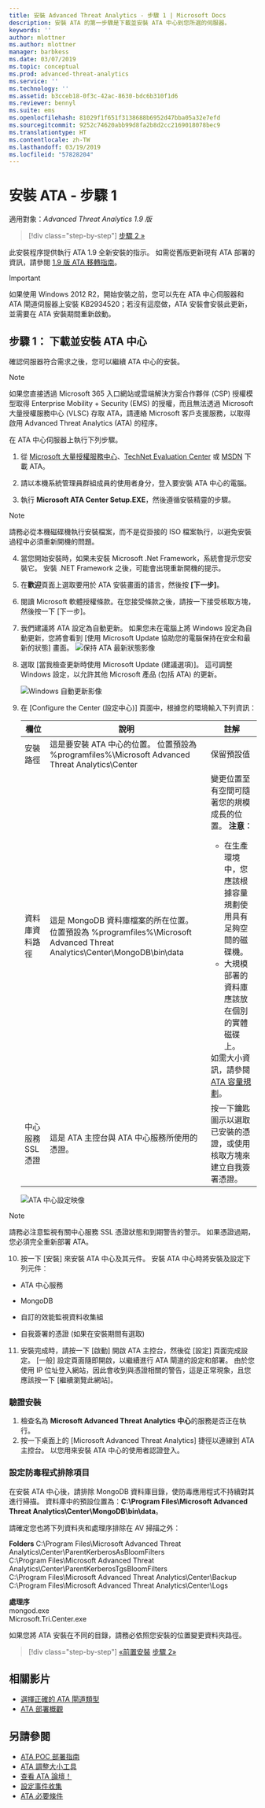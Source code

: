 ```yaml
---
title: 安裝 Advanced Threat Analytics - 步驟 1 | Microsoft Docs
description: 安裝 ATA 的第一步驟是下載並安裝 ATA 中心到您所選的伺服器。
keywords: ''
author: mlottner
ms.author: mlottner
manager: barbkess
ms.date: 03/07/2019
ms.topic: conceptual
ms.prod: advanced-threat-analytics
ms.service: ''
ms.technology: ''
ms.assetid: b3cceb18-0f3c-42ac-8630-bdc6b310f1d6
ms.reviewer: bennyl
ms.suite: ems
ms.openlocfilehash: 81029f1f651f3138688b6952d47bba05a32e7efd
ms.sourcegitcommit: 9252c74620abb99d8fa2b8d2cc2169018078bec9
ms.translationtype: HT
ms.contentlocale: zh-TW
ms.lasthandoff: 03/19/2019
ms.locfileid: "57828204"
---
```

# <a name="install-ata---step-1"></a>安裝 ATA - 步驟 1

適用對象：*Advanced Threat Analytics 1.9 版*

> [!div class="step-by-step"]
> [步驟 2 »](install-ata-step2.md)


此安裝程序提供執行 ATA 1.9 全新安裝的指示。 如需從舊版更新現有 ATA 部署的資訊，請參閱 [1.9 版 ATA 移轉指南](ata-update-1.9-migration-guide.md)。

> [!IMPORTANT] 
> 如果使用 Windows 2012 R2，開始安裝之前，您可以先在 ATA 中心伺服器和 ATA 閘道伺服器上安裝 KB2934520；若沒有這麼做，ATA 安裝會安裝此更新，並需要在 ATA 安裝期間重新啟動。

## <a name="step-1-download-and-install-the-ata-center"></a>步驟 1： 下載並安裝 ATA 中心
確認伺服器符合需求之後，您可以繼續 ATA 中心的安裝。
    
> [!NOTE]
>如果您直接透過 Microsoft 365 入口網站或雲端解決方案合作夥伴 (CSP) 授權模型取得 Enterprise Mobility + Security (EMS) 的授權，而且無法透過 Microsoft 大量授權服務中心 (VLSC) 存取 ATA，請連絡 Microsoft 客戶支援服務，以取得啟用 Advanced Threat Analytics (ATA) 的程序。

在 ATA 中心伺服器上執行下列步驟。

1.  從 [Microsoft 大量授權服務中心](https://www.microsoft.com/Licensing/servicecenter/default.aspx)、[TechNet Evaluation Center](http://www.microsoft.com/evalcenter/) 或 [MSDN](https://msdn.microsoft.com/subscriptions/downloads) 下載 ATA。

2.  請以本機系統管理員群組成員的使用者身分，登入要安裝 ATA 中心的電腦。

3.  執行 **Microsoft ATA Center Setup.EXE**，然後遵循安裝精靈的步驟。

> [!NOTE]   
> 請務必從本機磁碟機執行安裝檔案，而不是從掛接的 ISO 檔案執行，以避免安裝過程中必須重新開機的問題。   

4. 當您開始安裝時，如果未安裝 Microsoft .Net Framework，系統會提示您安裝它。 安裝 .NET Framework 之後，可能會出現重新開機的提示。
5. 在**歡迎**頁面上選取要用於 ATA 安裝畫面的語言，然後按 **[下一步]**。

6. 閱讀 Microsoft 軟體授權條款。在您接受條款之後，請按一下接受核取方塊，然後按一下 [下一步]。

7. 我們建議將 ATA 設定為自動更新。 如果您未在電腦上將 Windows 設定為自動更新，您將會看到 [使用 Microsoft Update 協助您的電腦保持在安全和最新的狀態] 畫面。 
   ![保持 ATA 最新狀態影像](media/ata_ms_update.png)

8. 選取 [當我檢查更新時使用 Microsoft Update (建議選項)]。 這可調整 Windows 設定，以允許其他 Microsoft 產品 (包括 ATA) 的更新。 

    ![Windows 自動更新影像](media/ata_installupdatesautomatically.png)

9. 在 [Configure the Center (設定中心)] 頁面中，根據您的環境輸入下列資訊：

   |欄位|說明|註解|
   |---------|---------------|------------|
   |安裝路徑|這是要安裝 ATA 中心的位置。 位置預設為 %programfiles%\Microsoft Advanced Threat Analytics\Center|保留預設值|
   |資料庫資料路徑|這是 MongoDB 資料庫檔案的所在位置。 位置預設為 %programfiles%\Microsoft Advanced Threat Analytics\Center\MongoDB\bin\data|變更位置至有空間可隨著您的規模成長的位置。 **注意︰**  <ul><li>在生產環境中，您應該根據容量規劃使用具有足夠空間的磁碟機。</li><li>大規模部署的資料庫應該放在個別的實體磁碟上。</li></ul>如需大小資訊，請參閱 [ATA 容量規劃](ata-capacity-planning.md)。|
   |中心服務 SSL 憑證|這是 ATA 主控台與 ATA 中心服務所使用的憑證。|按一下鑰匙圖示以選取已安裝的憑證，或使用核取方塊來建立自我簽署憑證。|
        
   ![ATA 中心設定映像](media/ATA-Center-Configuration.png)

> [!NOTE]   
> 請務必注意監視有關中心服務 SSL 憑證狀態和到期警告的警示。 如果憑證過期，您必須完全重新部署 ATA。 

10. 按一下 [安裝] 來安裝 ATA 中心及其元件。
   安裝 ATA 中心時將安裝及設定下列元件︰

   -   ATA 中心服務

   -   MongoDB

   -   自訂的效能監視資料收集組

   -   自我簽署的憑證 (如果在安裝期間有選取)

11. 安裝完成時，請按一下 [啟動] 開啟 ATA 主控台，然後從 [設定] 頁面完成設定。
   [一般] 設定頁面隨即開啟，以繼續進行 ATA 閘道的設定和部署。
   由於您使用 IP 位址登入網站，因此會收到與憑證相關的警告，這是正常現象，且您應該按一下 [繼續瀏覽此網站]。

### <a name="validate-installation"></a>驗證安裝

1.  檢查名為 **Microsoft Advanced Threat Analytics 中心**的服務是否正在執行。
2.  按一下桌面上的 [Microsoft Advanced Threat Analytics] 捷徑以連線到 ATA 主控台。 以您用來安裝 ATA 中心的使用者認證登入。

### <a name="set-anti-virus-exclusions"></a>設定防毒程式排除項目

在安裝 ATA 中心後，請排除 MongoDB 資料庫目錄，使防毒應用程式不持續對其進行掃描。 資料庫中的預設位置為：**C:\Program Files\Microsoft Advanced Threat Analytics\Center\MongoDB\bin\data**。

請確定您也將下列資料夾和處理序排除在 AV 掃描之外：

**Folders** C:\Program Files\Microsoft Advanced Threat Analytics\Center\ParentKerberosAsBloomFilters
<br>C:\Program Files\Microsoft Advanced Threat Analytics\Center\ParentKerberosTgsBloomFilters
<br>C:\Program Files\Microsoft Advanced Threat Analytics\Center\Backup
<br>C:\Program Files\Microsoft Advanced Threat Analytics\Center\Logs

**處理序**
<br>mongod.exe
<br>Microsoft.Tri.Center.exe


如果您將 ATA 安裝在不同的目錄，請務必依照您安裝的位置變更資料夾路徑。 

> [!div class="step-by-step"]
> [«前置安裝](configure-port-mirroring.md)
> [步驟 2»](install-ata-step2.md)

## <a name="related-videos"></a>相關影片
- [選擇正確的 ATA 閘道類型](https://channel9.msdn.com/Shows/Microsoft-Security/ATA-Deployment-Choose-the-Right-Gateway-Type)
- [ATA 部署概觀](https://channel9.msdn.com/Shows/Microsoft-Security/Overview-of-ATA-Deployment-in-10-Minutes)


## <a name="see-also"></a>另請參閱
- [ATA POC 部署指南](http://aka.ms/atapoc)
- [ATA 調整大小工具](http://aka.ms/atasizingtool)
- [查看 ATA 論壇！](https://social.technet.microsoft.com/Forums/security/home?forum=mata)
- [設定事件收集](configure-event-collection.md)
- [ATA 必要條件](ata-prerequisites.md)

